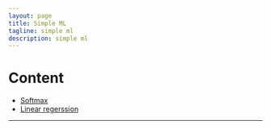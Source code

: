 ```yaml
---
layout: page
title: Simple ML
tagline: simple ml
description: simple ml
---
```


# Content
- [Softmax](pages/softmax.html)
- [Linear regerssion](pages/liner_regerssion.html)

---

